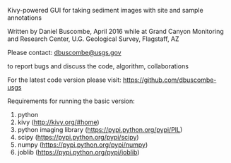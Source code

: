 Kivy-powered GUI for taking sediment images with site and sample annotations 

Written by Daniel Buscombe, April 2016
while at
Grand Canyon Monitoring and Research Center, U.G. Geological Survey, Flagstaff, AZ 

Please contact:
dbuscombe@usgs.gov

to report bugs and discuss the code, algorithm, collaborations

For the latest code version please visit:
https://github.com/dbuscombe-usgs

Requirements for running the basic version:

1) python
2) kivy (http://kivy.org/#home)
3) python imaging library (https://pypi.python.org/pypi/PIL)
4) scipy (https://pypi.python.org/pypi/scipy)
5) numpy (https://pypi.python.org/pypi/numpy)
6) joblib (https://pypi.python.org/pypi/joblib)


